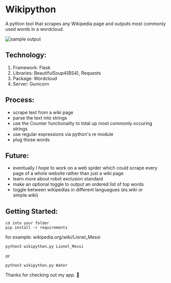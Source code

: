 # Wikipython
A python tool that scrapes any Wikipedia page and outputs most commonly used words in a wordcloud.

![sample output](https://github.com/cfv7/wikipython/blob/master/examples/sample.png)


## Technology:
1. Framework: Flask
2. Libraries: BeautifulSoup4(BS4), Requests
3. Package: Wordcloud
4. Server: Gunicorn

## Process:
* scrape text from a wiki page
* parse the text into strings
* use the Counter functionality to total up most commonly occuring strings
* use regular expressions via python's re module
* plug those words

## Future:
* eventually I hope to work on a web spider which could scrape every page of a whole website rather than just a wiki page
* learn more about robot exclusion standard
* make an optional toggle to output an ordered list of top words
* toggle between wikipedias in different languagues (es.wiki or simple.wiki)

## Getting Started:
```
cd into your folder
pip install -r requirements
```
for example: wikipedia.org/wiki/Lionel_Messi
```
python3 wikipython.py Lionel_Messi
```
or 
```
python3 wikipython.py Water
```

Thanks for checking out my app. 🎈

